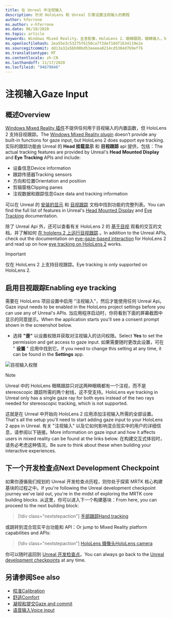 ```yaml
---
title: 在 Unreal 中注视输入
description: 针对 HoloLens 和 Unreal 引擎设置注视输入的教程
author: hferrone
ms.author: v-hferrone
ms.date: 06/10/2020
ms.topic: article
keywords: Windows Mixed Reality，全息影像，HoloLens 2，眼睛跟踪，眼睛输入，head 装显示，Unreal 引擎，混合现实耳机，windows Mixed Reality 耳机，虚拟现实耳机
ms.openlocfilehash: 2ea55e3c53275f6150ca7f2def10d71634119e2e
ms.sourcegitcommit: dd13a32a5bb90bd53eeeea8214cd5384d7b9ef76
ms.translationtype: MT
ms.contentlocale: zh-CN
ms.lasthandoff: 11/17/2020
ms.locfileid: "94679046"
---
```

# <a name="gaze-input"></a><span data-ttu-id="170da-104">注视输入</span><span class="sxs-lookup"><span data-stu-id="170da-104">Gaze Input</span></span>

## <a name="overview"></a><span data-ttu-id="170da-105">概述</span><span class="sxs-lookup"><span data-stu-id="170da-105">Overview</span></span>

<span data-ttu-id="170da-106">[Windows Mixed Reality 插件](https://docs.unrealengine.com/Platforms/VR/WMR/index.html)不提供任何用于目视输入的内置函数，但 HoloLens 2 支持目视跟踪。</span><span class="sxs-lookup"><span data-stu-id="170da-106">The [Windows Mixed Reality plugin](https://docs.unrealengine.com/Platforms/VR/WMR/index.html) doesn’t provide any built-in functions for gaze input, but HoloLens 2 does support eye tracking.</span></span> <span data-ttu-id="170da-107">实际的跟踪功能由 Unreal 的 **Head 挂载显示** 和 **目视跟踪** api 提供，包括：</span><span class="sxs-lookup"><span data-stu-id="170da-107">The actual tracking features are provided by Unreal's **Head Mounted Display** and **Eye Tracking** APIs and include:</span></span>

- <span data-ttu-id="170da-108">设备信息</span><span class="sxs-lookup"><span data-stu-id="170da-108">Device information</span></span>
- <span data-ttu-id="170da-109">跟踪传感器</span><span class="sxs-lookup"><span data-stu-id="170da-109">Tracking sensors</span></span>
- <span data-ttu-id="170da-110">方向和位置</span><span class="sxs-lookup"><span data-stu-id="170da-110">Orientation and position</span></span>
- <span data-ttu-id="170da-111">剪辑窗格</span><span class="sxs-lookup"><span data-stu-id="170da-111">Clipping panes</span></span>
- <span data-ttu-id="170da-112">注视数据和跟踪信息</span><span class="sxs-lookup"><span data-stu-id="170da-112">Gaze data and tracking information</span></span>

<span data-ttu-id="170da-113">可以在 Unreal 的 [安装的显示](https://docs.unrealengine.com/BlueprintAPI/Input/HeadMountedDisplay/index.html) 和 [目视跟踪](https://docs.unrealengine.com/BlueprintAPI/EyeTracking/index.html) 文档中找到功能的完整列表。</span><span class="sxs-lookup"><span data-stu-id="170da-113">You can find the full list of features in Unreal's [Head Mounted Display](https://docs.unrealengine.com/BlueprintAPI/Input/HeadMountedDisplay/index.html) and [Eye Tracking](https://docs.unrealengine.com/BlueprintAPI/EyeTracking/index.html) documentation.</span></span>

<span data-ttu-id="170da-114">除了 Unreal Api 外，还可以查看有关 HoloLens 2 的 [基于目视](../../design/eye-gaze-interaction.md) 观看的交互的文档，并了解如何 [在 hololens 2 上运行目视跟踪](https://docs.microsoft.com/windows/mixed-reality/eye-tracking) 。</span><span class="sxs-lookup"><span data-stu-id="170da-114">In addition to the Unreal APIs, check out the documentation on [eye-gaze-based interaction](../../design/eye-gaze-interaction.md) for HoloLens 2 and read up on how [eye tracking on HoloLens 2](https://docs.microsoft.com/windows/mixed-reality/eye-tracking) works.</span></span>

> [!IMPORTANT]
> <span data-ttu-id="170da-115">仅在 HoloLens 2 上支持目视跟踪。</span><span class="sxs-lookup"><span data-stu-id="170da-115">Eye tracking is only supported on HoloLens 2.</span></span>

## <a name="enabling-eye-tracking"></a><span data-ttu-id="170da-116">启用目视跟踪</span><span class="sxs-lookup"><span data-stu-id="170da-116">Enabling eye tracking</span></span>
<span data-ttu-id="170da-117">需要在 HoloLens 项目设置中启用 "注视输入"，然后才能使用任何 Unreal Api。</span><span class="sxs-lookup"><span data-stu-id="170da-117">Gaze input needs to be enabled in the HoloLens project settings before you can use any of Unreal's APIs.</span></span> <span data-ttu-id="170da-118">当应用程序启动时，你将看到下面的屏幕截图中显示的同意提示。</span><span class="sxs-lookup"><span data-stu-id="170da-118">When the application starts you'll see a consent prompt shown in the screenshot below.</span></span>

- <span data-ttu-id="170da-119">选择 **"是"** 以设置权限并获取对注视输入的访问权限。</span><span class="sxs-lookup"><span data-stu-id="170da-119">Select **Yes** to set the permission and get access to gaze input.</span></span> <span data-ttu-id="170da-120">如果需要随时更改此设置，可在 " **设置** " 应用中找到它。</span><span class="sxs-lookup"><span data-stu-id="170da-120">If you need to change this setting at any time, it can be found in the **Settings** app.</span></span>

![目视输入权限](images/unreal/eye-input-permissions.png)

> [!NOTE] 
> <span data-ttu-id="170da-122">Unreal 中的 HoloLens 眼睛跟踪只对这两种眼睛都有一个注视，而不是 stereoscopic 跟踪所需的两个射线，这不受支持。</span><span class="sxs-lookup"><span data-stu-id="170da-122">HoloLens eye tracking in Unreal only has a single gaze ray for both eyes instead of the two rays needed for stereoscopic tracking, which is not supported.</span></span>

<span data-ttu-id="170da-123">这就是在 Unreal 中开始向 HoloLens 2 应用添加注视输入所需的全部设置。</span><span class="sxs-lookup"><span data-stu-id="170da-123">That's all the setup you'll need to start adding gaze input to your HoloLens 2 apps in Unreal.</span></span> <span data-ttu-id="170da-124">有关 "注视输入" 以及它如何影响混合现实中的用户的详细信息，请参阅以下链接。</span><span class="sxs-lookup"><span data-stu-id="170da-124">More information on gaze input and how it affects users in mixed reality can be found at the links below.</span></span> <span data-ttu-id="170da-125">在构建交互式体验时，请务必考虑这种情况。</span><span class="sxs-lookup"><span data-stu-id="170da-125">Be sure to think about these when building your interactive experiences.</span></span>

## <a name="next-development-checkpoint"></a><span data-ttu-id="170da-126">下一个开发检查点</span><span class="sxs-lookup"><span data-stu-id="170da-126">Next Development Checkpoint</span></span>

<span data-ttu-id="170da-127">如果你遵循我们规划的 Unreal 开发检查点历程，则你处于探索 MRTK 核心构建基块的过程之中。</span><span class="sxs-lookup"><span data-stu-id="170da-127">If you're following the Unreal development checkpoint journey we've laid out, you're in the midst of exploring the MRTK core building blocks.</span></span> <span data-ttu-id="170da-128">从这里，你可以进入下一个构建基块：</span><span class="sxs-lookup"><span data-stu-id="170da-128">From here, you can proceed to the next building block:</span></span> 

> [!div class="nextstepaction"]
> [<span data-ttu-id="170da-129">手部跟踪</span><span class="sxs-lookup"><span data-stu-id="170da-129">Hand tracking</span></span>](unreal-hand-tracking.md)

<span data-ttu-id="170da-130">或跳转到混合现实平台功能和 API：</span><span class="sxs-lookup"><span data-stu-id="170da-130">Or jump to Mixed Reality platform capabilities and APIs:</span></span>

> [!div class="nextstepaction"]
> [<span data-ttu-id="170da-131">HoloLens 摄像头</span><span class="sxs-lookup"><span data-stu-id="170da-131">HoloLens camera</span></span>](unreal-hololens-camera.md)

<span data-ttu-id="170da-132">你可以随时返回到 [Unreal 开发检查点](unreal-development-overview.md#2-core-building-blocks)。</span><span class="sxs-lookup"><span data-stu-id="170da-132">You can always go back to the [Unreal development checkpoints](unreal-development-overview.md#2-core-building-blocks) at any time.</span></span>

## <a name="see-also"></a><span data-ttu-id="170da-133">另请参阅</span><span class="sxs-lookup"><span data-stu-id="170da-133">See also</span></span>
* [<span data-ttu-id="170da-134">校准</span><span class="sxs-lookup"><span data-stu-id="170da-134">Calibration</span></span>](../../calibration.md)
* [<span data-ttu-id="170da-135">舒适</span><span class="sxs-lookup"><span data-stu-id="170da-135">Comfort</span></span>](../../design/comfort.md)
* [<span data-ttu-id="170da-136">凝视和提交</span><span class="sxs-lookup"><span data-stu-id="170da-136">Gaze and commit</span></span>](../../design/gaze-and-commit.md)
* [<span data-ttu-id="170da-137">语音输入</span><span class="sxs-lookup"><span data-stu-id="170da-137">Voice input</span></span>](../../out-of-scope/voice-design.md)
